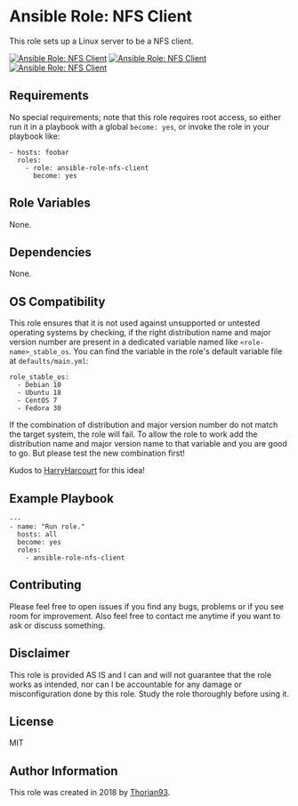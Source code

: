 # Ansible Role: NFS Client

This role sets up a Linux server to be a NFS client.

[![Ansible Role: NFS Client](https://img.shields.io/ansible/role/ID?style=flat-square)](https://galaxy.ansible.com/thorian93/ansible_role_nfs_client)
[![Ansible Role: NFS Client](https://img.shields.io/ansible/quality/ID?style=flat-square)](https://galaxy.ansible.com/thorian93/ansible_role_nfs_client)
[![Ansible Role: NFS Client](https://img.shields.io/ansible/role/d/ID?style=flat-square)](https://galaxy.ansible.com/thorian93/ansible_role_nfs_client)

## Requirements

No special requirements; note that this role requires root access, so either run it in a playbook with a global `become: yes`, or invoke the role in your playbook like:

    - hosts: foobar
      roles:
        - role: ansible-role-nfs-client
          become: yes

## Role Variables

None.

## Dependencies

None.

## OS Compatibility

This role ensures that it is not used against unsupported or untested operating systems by checking, if the right distribution name and major version number are present in a dedicated variable named like `<role-name>_stable_os`. You can find the variable in the role's default variable file at `defaults/main.yml`:

    role_stable_os:
      - Debian 10
      - Ubuntu 18
      - CentOS 7
      - Fedora 30

If the combination of distribution and major version number do not match the target system, the role will fail. To allow the role to work add the distribution name and major version name to that variable and you are good to go. But please test the new combination first!

Kudos to [HarryHarcourt](https://github.com/HarryHarcourt) for this idea!

## Example Playbook

    ---
    - name: "Run role."
      hosts: all
      become: yes
      roles:
        - ansible-role-nfs-client

## Contributing

Please feel free to open issues if you find any bugs, problems or if you see room for improvement. Also feel free to contact me anytime if you want to ask or discuss something.

## Disclaimer

This role is provided AS IS and I can and will not guarantee that the role works as intended, nor can I be accountable for any damage or misconfiguration done by this role. Study the role thoroughly before using it.

## License

MIT

## Author Information

This role was created in 2018 by [Thorian93](http://thorian93.de/).
